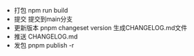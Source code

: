 - 打包 npm run build
- 提交 提交到main分支
- 更新版本 pnpm changeset version 生成CHANGELOG.md文件
- 推送 CHANGELOG.md
- 发包 pnpm publish -r

